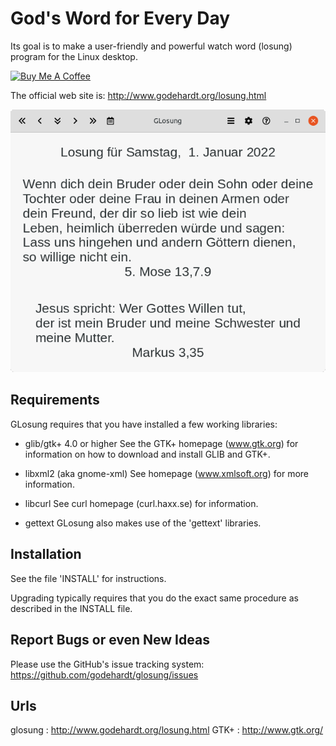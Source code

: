 # God's Word for Every Day

Its goal is to make a user-friendly and powerful watch word (losung) program for the Linux desktop.

<a href="https://bmc.link/icke" target="_blank"><img src="http://public.jc21.com/github/by-me-a-coffee.png" alt="Buy Me A Coffee" style="height: 51px !important;width: 217px !important;" ></a>

The official web site is: http://www.godehardt.org/losung.html

![Screenshot](screenshot.png)


## Requirements

GLosung requires that you have installed a few working libraries:

* glib/gtk+ 4.0 or higher
	See the GTK+ homepage (www.gtk.org) for information on how to
	download and install GLIB and GTK+. 

* libxml2 (aka gnome-xml)
	See homepage (www.xmlsoft.org) for more information.

* libcurl
	See curl homepage (curl.haxx.se) for information.

* gettext
    GLosung also makes use of the 'gettext' libraries.


## Installation

See the file 'INSTALL' for instructions.

Upgrading typically requires that you do the exact same procedure as described in the INSTALL file.


## Report Bugs or even New Ideas

Please use the GitHub's issue tracking system:
https://github.com/godehardt/glosung/issues


## Urls

glosung : http://www.godehardt.org/losung.html
GTK+    : http://www.gtk.org/
